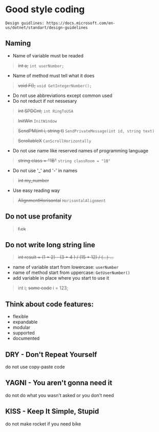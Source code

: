 # Good style coding
`
Design guidlines: https://docs.microsoft.com/en-us/dotnet/standart/design-guidelines
`
## Naming
- Name of variable must be readed
>~~int a;~~
>`int userNumber;`

- Name of method must tell what it does
>  ~~void F();~~
>`void GetIntegerNumber();`

- Do not use abbreviations except common used
- Do not reduct if not nessesary
>~~int SPDCnt;~~
>`int RingToUSA`

>~~InitWin~~
>`InitWindow`

>~~SendPM(int i, string t)~~
>`SendPrivateMessage(int id, string text)`

>~~ScrollableX~~
>`CanScrollHorizontally`

- Do not use name like reserved names of programming language
>~~string class = "1B"~~
>`string classRoom = "1B"`

- Do not use '_' and '-' in names
>~~int my_number~~

- Use easy reading way
>~~AlignmentHorisontal~~
>`HorisontalAlignment`

## Do not use profanity
>~~f.ck~~

## Do not write long string line
>~~int result = (1 + 2) - (3 + 4 ) / (15 * 12) / (...) ...~~


- name of variable start from lowercase: `userNumber`
- name of method start from uppercase: `GetUserNumber()`
- add variable in place where you start to use it
>int i;
>~~some code~~
>i = 123;

## Think about code features:
- flexible
- expandable
- modular
- supported
- documented


## DRY - Don't Repeat Yourself
do not use copy-paste code

## YAGNI - You aren't gonna need it
do not do what you wasn't asked or you don't need

## KISS - Keep It Simple, Stupid
do not make rocket if you need bike

